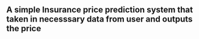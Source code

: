 ## A simple Insurance price prediction system that taken in necesssary data from user and outputs the price
